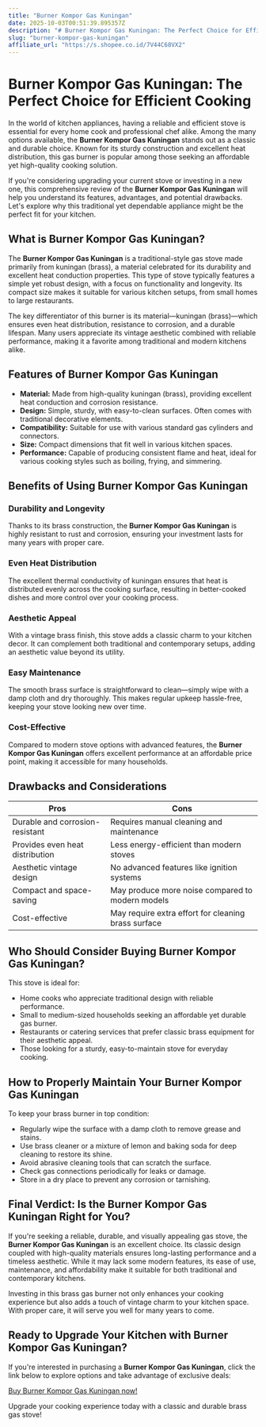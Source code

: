 ```yaml
---
title: "Burner Kompor Gas Kuningan"
date: 2025-10-03T00:51:39.895357Z
description: "# Burner Kompor Gas Kuningan: The Perfect Choice for Efficient Cooking..."
slug: "burner-kompor-gas-kuningan"
affiliate_url: "https://s.shopee.co.id/7V44C68VX2"
---
```

# Burner Kompor Gas Kuningan: The Perfect Choice for Efficient Cooking

In the world of kitchen appliances, having a reliable and efficient stove is essential for every home cook and professional chef alike. Among the many options available, the **Burner Kompor Gas Kuningan** stands out as a classic and durable choice. Known for its sturdy construction and excellent heat distribution, this gas burner is popular among those seeking an affordable yet high-quality cooking solution.

If you're considering upgrading your current stove or investing in a new one, this comprehensive review of the **Burner Kompor Gas Kuningan** will help you understand its features, advantages, and potential drawbacks. Let's explore why this traditional yet dependable appliance might be the perfect fit for your kitchen.

## What is Burner Kompor Gas Kuningan?

The **Burner Kompor Gas Kuningan** is a traditional-style gas stove made primarily from kuningan (brass), a material celebrated for its durability and excellent heat conduction properties. This type of stove typically features a simple yet robust design, with a focus on functionality and longevity. Its compact size makes it suitable for various kitchen setups, from small homes to large restaurants.

The key differentiator of this burner is its material—kuningan (brass)—which ensures even heat distribution, resistance to corrosion, and a durable lifespan. Many users appreciate its vintage aesthetic combined with reliable performance, making it a favorite among traditional and modern kitchens alike.

## Features of Burner Kompor Gas Kuningan

- **Material:** Made from high-quality kuningan (brass), providing excellent heat conduction and corrosion resistance.
- **Design:** Simple, sturdy, with easy-to-clean surfaces. Often comes with traditional decorative elements.
- **Compatibility:** Suitable for use with various standard gas cylinders and connectors.
- **Size:** Compact dimensions that fit well in various kitchen spaces.
- **Performance:** Capable of producing consistent flame and heat, ideal for various cooking styles such as boiling, frying, and simmering.

## Benefits of Using Burner Kompor Gas Kuningan

### Durability and Longevity

Thanks to its brass construction, the **Burner Kompor Gas Kuningan** is highly resistant to rust and corrosion, ensuring your investment lasts for many years with proper care.

### Even Heat Distribution

The excellent thermal conductivity of kuningan ensures that heat is distributed evenly across the cooking surface, resulting in better-cooked dishes and more control over your cooking process.

### Aesthetic Appeal

With a vintage brass finish, this stove adds a classic charm to your kitchen decor. It can complement both traditional and contemporary setups, adding an aesthetic value beyond its utility.

### Easy Maintenance

The smooth brass surface is straightforward to clean—simply wipe with a damp cloth and dry thoroughly. This makes regular upkeep hassle-free, keeping your stove looking new over time.

### Cost-Effective

Compared to modern stove options with advanced features, the **Burner Kompor Gas Kuningan** offers excellent performance at an affordable price point, making it accessible for many households.

## Drawbacks and Considerations

| Pros                      | Cons                                       |
|----------------------------|--------------------------------------------|
| Durable and corrosion-resistant | Requires manual cleaning and maintenance  |
| Provides even heat distribution | Less energy-efficient than modern stoves  |
| Aesthetic vintage design | No advanced features like ignition systems |
| Compact and space-saving | May produce more noise compared to modern models |
| Cost-effective | May require extra effort for cleaning brass surface |

## Who Should Consider Buying Burner Kompor Gas Kuningan?

This stove is ideal for:

- Home cooks who appreciate traditional design with reliable performance.
- Small to medium-sized households seeking an affordable yet durable gas burner.
- Restaurants or catering services that prefer classic brass equipment for their aesthetic appeal.
- Those looking for a sturdy, easy-to-maintain stove for everyday cooking.

## How to Properly Maintain Your Burner Kompor Gas Kuningan

To keep your brass burner in top condition:

- Regularly wipe the surface with a damp cloth to remove grease and stains.
- Use brass cleaner or a mixture of lemon and baking soda for deep cleaning to restore its shine.
- Avoid abrasive cleaning tools that can scratch the surface.
- Check gas connections periodically for leaks or damage.
- Store in a dry place to prevent any corrosion or tarnishing.

## Final Verdict: Is the Burner Kompor Gas Kuningan Right for You?

If you're seeking a reliable, durable, and visually appealing gas stove, the **Burner Kompor Gas Kuningan** is an excellent choice. Its classic design coupled with high-quality materials ensures long-lasting performance and a timeless aesthetic. While it may lack some modern features, its ease of use, maintenance, and affordability make it suitable for both traditional and contemporary kitchens.

Investing in this brass gas burner not only enhances your cooking experience but also adds a touch of vintage charm to your kitchen space. With proper care, it will serve you well for many years to come.

## Ready to Upgrade Your Kitchen with Burner Kompor Gas Kuningan?

If you're interested in purchasing a **Burner Kompor Gas Kuningan**, click the link below to explore options and take advantage of exclusive deals:

[Buy Burner Kompor Gas Kuningan now!](https://s.shopee.co.id/7V44C68VX2)

Upgrade your cooking experience today with a classic and durable brass gas stove!